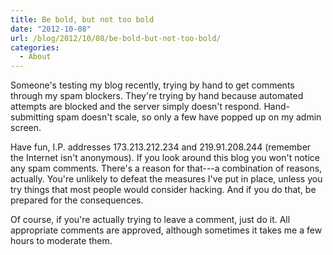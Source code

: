 ```yaml
---
title: Be bold, but not too bold
date: "2012-10-08"
url: /blog/2012/10/08/be-bold-but-not-too-bold/
categories:
  - About
---
```

Someone's testing my blog recently, trying by hand to get comments through my spam blockers. They're trying by hand because automated attempts are blocked and the server simply doesn't respond. Hand-submitting spam doesn't scale, so only a few have popped up on my admin screen.

Have fun, I.P. addresses 173.213.212.234 and 219.91.208.244 (remember the Internet isn't anonymous). If you look around this blog you won't notice any spam comments. There's a reason for that---a combination of reasons, actually. You're unlikely to defeat the measures I've put in place, unless you try things that most people would consider hacking. And if you do that, be prepared for the consequences.

Of course, if you're actually trying to leave a comment, just do it. All appropriate comments are approved, although sometimes it takes me a few hours to moderate them.


